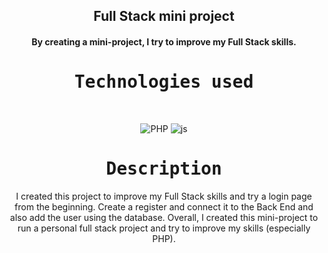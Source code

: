 <p align="center">
<samp><h2 align="center">Full Stack mini project</h2></samp>
<h4 align="center">By creating a mini-project, I try to improve my Full Stack skills.</h4>  
</p>

<p align="center"><h1 align="center"><samp>Technologies used</samp></h1></p>
<br/>
<p align="center">
  <img src="https://img.shields.io/badge/-PHP-9cf?style=for-the-badge&logo=php" alt="PHP" />
  <img src="https://img.shields.io/badge/-javascript-yellowgreen?style=for-the-badge&logo=javascript" alt="js" />
</p>

<p align="center"><h1 align="center"><samp>Description</samp></h1></p>
<p align='center'>
I created this project to improve my Full Stack skills and try a login page from the beginning. Create a register and connect it to the Back End and also add the user using the database.
Overall,
I created this mini-project to run a personal full stack project and try to improve my skills (especially PHP).
</p>

